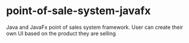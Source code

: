 # point-of-sale-system-javafx
Java and JavaFx point of sales system framework. User can create their own UI based on the product they are selling
